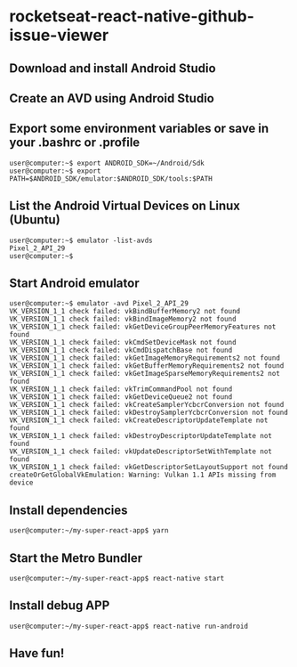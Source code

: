 # rocketseat-react-native-github-issue-viewer


## Download and install Android Studio

## Create an AVD using Android Studio

## Export some environment variables or save in your .bashrc or .profile
```
user@computer:~$ export ANDROID_SDK=~/Android/Sdk
user@computer:~$ export PATH=$ANDROID_SDK/emulator:$ANDROID_SDK/tools:$PATH
```

## List the Android Virtual Devices on Linux (Ubuntu)
```
user@computer:~$ emulator -list-avds
Pixel_2_API_29
user@computer:~$
```

## Start Android emulator
```
user@computer:~$ emulator -avd Pixel_2_API_29
VK_VERSION_1_1 check failed: vkBindBufferMemory2 not found
VK_VERSION_1_1 check failed: vkBindImageMemory2 not found
VK_VERSION_1_1 check failed: vkGetDeviceGroupPeerMemoryFeatures not found
VK_VERSION_1_1 check failed: vkCmdSetDeviceMask not found
VK_VERSION_1_1 check failed: vkCmdDispatchBase not found
VK_VERSION_1_1 check failed: vkGetImageMemoryRequirements2 not found
VK_VERSION_1_1 check failed: vkGetBufferMemoryRequirements2 not found
VK_VERSION_1_1 check failed: vkGetImageSparseMemoryRequirements2 not found
VK_VERSION_1_1 check failed: vkTrimCommandPool not found
VK_VERSION_1_1 check failed: vkGetDeviceQueue2 not found
VK_VERSION_1_1 check failed: vkCreateSamplerYcbcrConversion not found
VK_VERSION_1_1 check failed: vkDestroySamplerYcbcrConversion not found
VK_VERSION_1_1 check failed: vkCreateDescriptorUpdateTemplate not found
VK_VERSION_1_1 check failed: vkDestroyDescriptorUpdateTemplate not found
VK_VERSION_1_1 check failed: vkUpdateDescriptorSetWithTemplate not found
VK_VERSION_1_1 check failed: vkGetDescriptorSetLayoutSupport not found
createOrGetGlobalVkEmulation: Warning: Vulkan 1.1 APIs missing from device
```

## Install dependencies
```
user@computer:~/my-super-react-app$ yarn
```

## Start the Metro Bundler
```
user@computer:~/my-super-react-app$ react-native start
```

## Install debug APP
```
user@computer:~/my-super-react-app$ react-native run-android
```

## Have fun!




